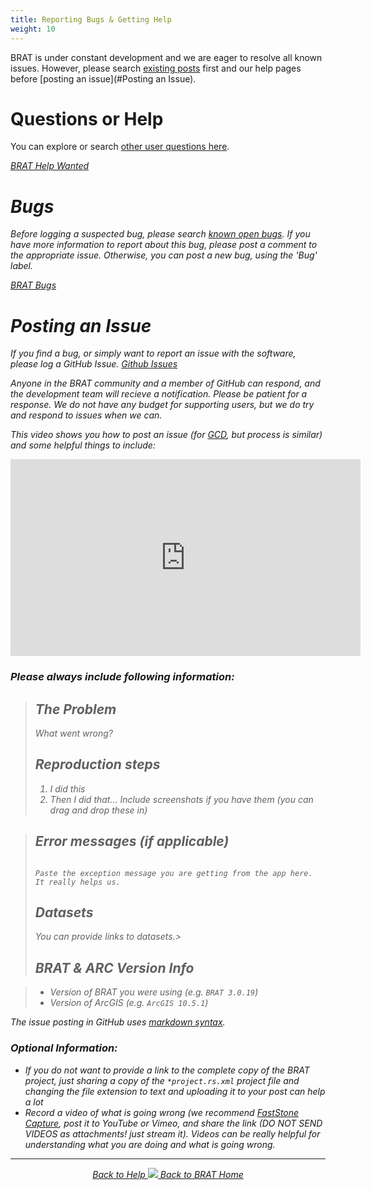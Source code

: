 ```yaml
---
title: Reporting Bugs & Getting Help
weight: 10
---
```


BRAT is under constant development and we are eager to resolve all known issues.  However, please search [existing posts](https://github.com/Riverscapes/pyBRAT/issues) first and our help pages before [posting an issue](#Posting an Issue).

# Questions or Help
You can explore or search [other user questions here](https://github.com/Riverscapes/pyBRAT/issues?utf8=%E2%9C%93&q=is%3Aissue+label%3A%22help+wanted%22+).



<a class="button" href="https://github.com/Riverscapes/pyBRAT/issues?utf8=%E2%9C%93&q=is%3Aissue+label%3A%22help+wanted%22+"><i class="fa fa-github"/> BRAT Help Wanted</a>

# Bugs

Before logging a suspected bug, please search [known open bugs](https://github.com/Riverscapes/pyBRAT/labels/bug). If you have more information to report about this bug, please post a comment to the appropriate issue. Otherwise, you can post a new bug, using the 'Bug' label.

<a class="button" href="https://github.com/Riverscapes/pyBRAT/labels/bug"><i class="fa fa-github"/> BRAT Bugs</a>



# Posting an Issue

If you find a bug, or simply want to report an issue with the software, please log a GitHub Issue. <a class="button" href="https://github.com/Riverscapes/pyBRAT/issues"><i class="fa fa-github"/> Github Issues</a> 

Anyone in the BRAT community and a member of GitHub  can respond, and the development team will recieve a notification. Please be patient for a response. We do not have any budget for supporting users, but we do try and respond to issues when we can. 

This video shows you how to post an issue (for [GCD](http://gcd.riverscapes.net), but process is similar) and some helpful things to include:
<iframe width="560" height="315" src="https://www.youtube.com/embed/EFAQgvZQY0s?rel=0" frameborder="0" allow="autoplay; encrypted-media" allowfullscreen></iframe>


### Please always include following information:

> ## The Problem
>
> What went wrong?
>
> ## Reproduction steps
> 
> 1. I did this
> 2. Then I did that...
>  Include screenshots if you have them (you can drag and drop these in) 


> ## Error messages (if applicable)
> 
> ```text
> 
> Paste the exception message you are getting from the app here. It really helps us. 
> 
> ```
> ## Datasets
> 
> You can provide links to datasets.> 
> ## BRAT & ARC Version Info


> - Version of BRAT you were using (e.g. `BRAT 3.0.19`)
> -  Version of ArcGIS  (e.g. `ArcGIS 10.5.1`)


The issue posting in GitHub uses [markdown syntax](https://guides.github.com/features/mastering-markdown/). 



### Optional Information:

- If you do not want to provide a link to the complete copy of the BRAT project, just sharing a copy of the `*project.rs.xml` project file and changing the file extension to text and uploading it to your post can help a lot
- Record a video of what is going wrong (we recommend [FastStone Capture](http://etal.joewheaton.org/faststone-capture.html), post it to YouTube or Vimeo, and share the link (DO NOT SEND VIDEOS as attachments! just stream it). Videos can be really helpful for understanding what you are doing and what is going wrong.

------
<div align="center">
	<a class="hollow button" href="{{ site.baseurl }}/Documentation"><i class="fa fa-info-circle"></i> Back to Help </a>
	<a class="hollow button" href="{{ site.baseurl }}/"><img src="{{ site.baseurl }}/assets/images/favicons/favicon-16x16.png">  Back to BRAT Home </a>  

</div>
